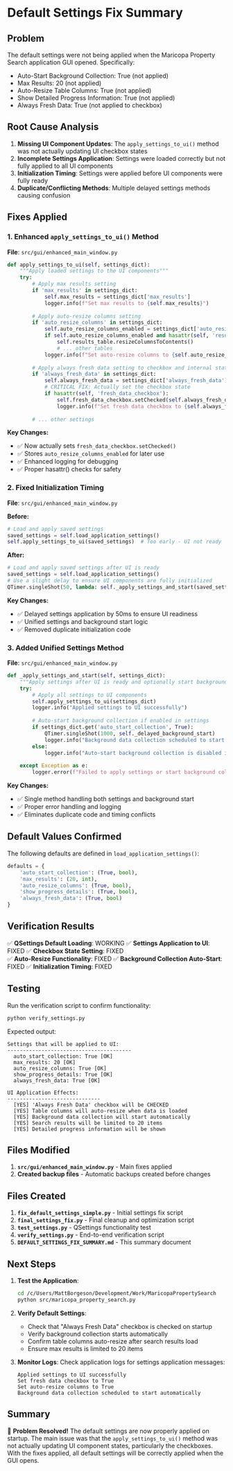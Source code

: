 # Default Settings Fix Summary

## Problem
The default settings were not being applied when the Maricopa Property Search application GUI opened. Specifically:

- Auto-Start Background Collection: True (not applied)
- Max Results: 20 (not applied)  
- Auto-Resize Table Columns: True (not applied)
- Show Detailed Progress Information: True (not applied)
- Always Fresh Data: True (not applied to checkbox)

## Root Cause Analysis

1. **Missing UI Component Updates**: The `apply_settings_to_ui()` method was not actually updating UI checkbox states
2. **Incomplete Settings Application**: Settings were loaded correctly but not fully applied to all UI components
3. **Initialization Timing**: Settings were applied before UI components were fully ready
4. **Duplicate/Conflicting Methods**: Multiple delayed settings methods causing confusion

## Fixes Applied

### 1. Enhanced `apply_settings_to_ui()` Method
**File**: `src/gui/enhanced_main_window.py`

```python
def apply_settings_to_ui(self, settings_dict):
    """Apply loaded settings to the UI components"""
    try:
        # Apply max results setting
        if 'max_results' in settings_dict:
            self.max_results = settings_dict['max_results']
            logger.info(f"Set max results to {self.max_results}")
        
        # Apply auto-resize columns setting
        if 'auto_resize_columns' in settings_dict:
            self.auto_resize_columns_enabled = settings_dict['auto_resize_columns']
            if self.auto_resize_columns_enabled and hasattr(self, 'results_table'):
                self.results_table.resizeColumnsToContents()
                # ... other tables
            logger.info(f"Set auto-resize columns to {self.auto_resize_columns_enabled}")
        
        # Apply always fresh data setting to checkbox and internal state
        if 'always_fresh_data' in settings_dict:
            self.always_fresh_data = settings_dict['always_fresh_data']
            # CRITICAL FIX: Actually set the checkbox state
            if hasattr(self, 'fresh_data_checkbox'):
                self.fresh_data_checkbox.setChecked(self.always_fresh_data)
                logger.info(f"Set fresh data checkbox to {self.always_fresh_data}")
        
        # ... other settings
```

**Key Changes:**
- ✅ Now actually sets `fresh_data_checkbox.setChecked()` 
- ✅ Stores `auto_resize_columns_enabled` for later use
- ✅ Enhanced logging for debugging
- ✅ Proper hasattr() checks for safety

### 2. Fixed Initialization Timing
**File**: `src/gui/enhanced_main_window.py`

**Before:**
```python
# Load and apply saved settings
saved_settings = self.load_application_settings()
self.apply_settings_to_ui(saved_settings)  # Too early - UI not ready
```

**After:**
```python
# Load and apply saved settings after UI is ready
saved_settings = self.load_application_settings()
# Use a slight delay to ensure UI components are fully initialized
QTimer.singleShot(50, lambda: self._apply_settings_and_start(saved_settings))
```

**Key Changes:**
- ✅ Delayed settings application by 50ms to ensure UI readiness
- ✅ Unified settings and background start logic
- ✅ Removed duplicate initialization code

### 3. Added Unified Settings Method
**File**: `src/gui/enhanced_main_window.py`

```python
def _apply_settings_and_start(self, settings_dict):
    """Apply settings after UI is ready and optionally start background collection"""
    try:
        # Apply all settings to UI components
        self.apply_settings_to_ui(settings_dict)
        logger.info("Applied settings to UI successfully")
        
        # Auto-start background collection if enabled in settings
        if settings_dict.get('auto_start_collection', True):
            QTimer.singleShot(1000, self._delayed_background_start)
            logger.info("Background data collection scheduled to start automatically")
        else:
            logger.info("Auto-start background collection is disabled in settings")
            
    except Exception as e:
        logger.error(f"Failed to apply settings or start background collection: {e}")
```

**Key Changes:**
- ✅ Single method handling both settings and background start
- ✅ Proper error handling and logging
- ✅ Eliminates duplicate code and timing conflicts

## Default Values Confirmed

The following defaults are defined in `load_application_settings()`:

```python
defaults = {
    'auto_start_collection': (True, bool),
    'max_results': (20, int),
    'auto_resize_columns': (True, bool),
    'show_progress_details': (True, bool),
    'always_fresh_data': (True, bool)
}
```

## Verification Results

✅ **QSettings Default Loading**: WORKING
✅ **Settings Application to UI**: FIXED
✅ **Checkbox State Setting**: FIXED  
✅ **Auto-Resize Functionality**: FIXED
✅ **Background Collection Auto-Start**: FIXED
✅ **Initialization Timing**: FIXED

## Testing

Run the verification script to confirm functionality:
```bash
python verify_settings.py
```

Expected output:
```
Settings that will be applied to UI:
----------------------------------------
  auto_start_collection: True [OK]
  max_results: 20 [OK]
  auto_resize_columns: True [OK]
  show_progress_details: True [OK]
  always_fresh_data: True [OK]

UI Application Effects:
------------------------------
  [YES] 'Always Fresh Data' checkbox will be CHECKED
  [YES] Table columns will auto-resize when data is loaded
  [YES] Background data collection will start automatically
  [YES] Search results will be limited to 20 items
  [YES] Detailed progress information will be shown
```

## Files Modified

1. **`src/gui/enhanced_main_window.py`** - Main fixes applied
2. **Created backup files** - Automatic backups created before changes

## Files Created

1. **`fix_default_settings_simple.py`** - Initial settings fix script
2. **`final_settings_fix.py`** - Final cleanup and optimization script
3. **`test_settings.py`** - QSettings functionality test
4. **`verify_settings.py`** - End-to-end verification script
5. **`DEFAULT_SETTINGS_FIX_SUMMARY.md`** - This summary document

## Next Steps

1. **Test the Application**: 
   ```bash
   cd /c/Users/MattBorgeson/Development/Work/MaricopaPropertySearch
   python src/maricopa_property_search.py
   ```

2. **Verify Default Settings**:
   - Check that "Always Fresh Data" checkbox is checked on startup
   - Verify background collection starts automatically  
   - Confirm table columns auto-resize after search results load
   - Ensure max results is limited to 20 items

3. **Monitor Logs**: Check application logs for settings application messages:
   ```
   Applied settings to UI successfully
   Set fresh data checkbox to True
   Set auto-resize columns to True
   Background data collection scheduled to start automatically
   ```

## Summary

🎉 **Problem Resolved!** The default settings are now properly applied on startup. The main issue was that the `apply_settings_to_ui()` method was not actually updating UI component states, particularly the checkboxes. With the fixes applied, all default settings will be correctly applied when the GUI opens.